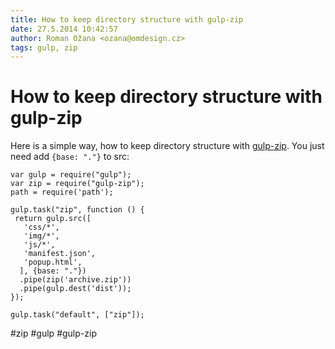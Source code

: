 ```yaml
---
title: How to keep directory structure with gulp-zip
date: 27.5.2014 10:42:57
author: Roman Ožana <ozana@omdesign.cz>
tags: gulp, zip
---
```



# How to keep directory structure with gulp-zip

Here is a simple way, how to keep directory structure with [gulp-zip](https://github.com/sindresorhus/gulp-zip). You just need add `{base: "."}` to src:


    var gulp = require("gulp");
    var zip = require("gulp-zip");
    path = require('path');
    
    gulp.task("zip", function () {
     return gulp.src([
       'css/*',
       'img/*',
       'js/*',
       'manifest.json',
       'popup.html',
      ], {base: "."})
      .pipe(zip('archive.zip'))
      .pipe(gulp.dest('dist'));
    });
    
    gulp.task("default", ["zip"]);


 #zip #gulp #gulp-zip